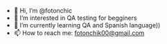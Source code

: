 - 👋 Hi, I’m @fotonchic
- 👀 I’m interested in QA testing for begginers
- 🌱 I’m currently learning QA and Spanish language))
- 📫 How to reach me: fotonchik00@gmail.com

<!---
fotonchic/fotonchic is a ✨ special ✨ repository because its `README.md` (this file) appears on your GitHub profile.
You can click the Preview link to take a look at your changes.
--->
